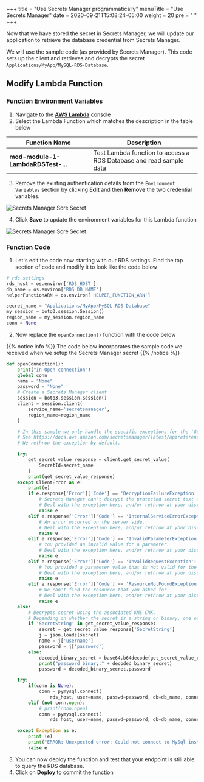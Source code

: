 +++
title = "Use Secrets Manager programmatically"
menuTitle = "Use Secrets Manager"
date = 2020-09-21T15:08:24-05:00
weight = 20
pre = "<b> </b>"
+++

Now that we have stored the secret in Secrets Manager, we will update our application to retrieve the database credential from Secrets Manager. 

We will use the sample code (as provided by Secrets Manager). This code sets up the client and retrieves and decrypts the secret `Applications/MyApp/MySQL-RDS-Database`.

## Modify Lambda Function
### Function Environment Variables
1. Navigate to the **[AWS Lambda](https://us-west-2.console.aws.amazon.com/lambda/home?region=us-west-2#/functions)** console
2. Select the Lambda Function which matches the description in the table below

Function Name| Description
-----|-----
 **mod-module-1-LambdaRDSTest-...**|Test Lambda function to access a RDS Database and read sample data

3. Remove the existing authentication details from the `Environment Variables` section by clicking **Edit** and then **Remove** the two credential variables.

![Secrets Manager Sore Secret](/images/05-secretmanager-ev-before.png)

4. Click **Save** to update the environment variables for this Lambda function

![Secrets Manager Sore Secret](/images/05-secretmanager-ev-after.png)

### Function Code
1. Let's edit the code now starting with our RDS settings.  Find the top section of code and modify it to look like the code below

```python
# rds settings
rds_host = os.environ['RDS_HOST']
db_name = os.environ['RDS_DB_NAME']
helperFunctionARN = os.environ['HELPER_FUNCTION_ARN']

secret_name = "Applications/MyApp/MySQL-RDS-Database"
my_session = boto3.session.Session()
region_name = my_session.region_name
conn = None
```

2. Now replace the `openConnection()` function with the code below

{{% notice info %}}
The code below incorporates the sample code we received when we setup the Secrets Manager secret
{{% /notice %}}

```python
def openConnection():
    print("In Open connection")
    global conn
    name = "None"
    password = "None"
    # Create a Secrets Manager client
    session = boto3.session.Session()
    client = session.client(
        service_name='secretsmanager',
        region_name=region_name
    )

    # In this sample we only handle the specific exceptions for the 'GetSecretValue' API.
    # See https://docs.aws.amazon.com/secretsmanager/latest/apireference/API_GetSecretValue.html
    # We rethrow the exception by default.

    try:
        get_secret_value_response = client.get_secret_value(
            SecretId=secret_name
        )
        print(get_secret_value_response)
    except ClientError as e:
        print(e)
        if e.response['Error']['Code'] == 'DecryptionFailureException':
            # Secrets Manager can't decrypt the protected secret text using the provided KMS key.
            # Deal with the exception here, and/or rethrow at your discretion.
            raise e
        elif e.response['Error']['Code'] == 'InternalServiceErrorException':
            # An error occurred on the server side.
            # Deal with the exception here, and/or rethrow at your discretion.
            raise e
        elif e.response['Error']['Code'] == 'InvalidParameterException':
            # You provided an invalid value for a parameter.
            # Deal with the exception here, and/or rethrow at your discretion.
            raise e
        elif e.response['Error']['Code'] == 'InvalidRequestException':
            # You provided a parameter value that is not valid for the current state of the resource.
            # Deal with the exception here, and/or rethrow at your discretion.
            raise e
        elif e.response['Error']['Code'] == 'ResourceNotFoundException':
            # We can't find the resource that you asked for.
            # Deal with the exception here, and/or rethrow at your discretion.
            raise e
    else:
        # Decrypts secret using the associated KMS CMK.
        # Depending on whether the secret is a string or binary, one of these fields will be populated.
        if 'SecretString' in get_secret_value_response:
            secret = get_secret_value_response['SecretString']
            j = json.loads(secret)
            name = j['username']
            password = j['password']
        else:
            decoded_binary_secret = base64.b64decode(get_secret_value_response['SecretBinary'])
            print("password binary:" + decoded_binary_secret)
            password = decoded_binary_secret.password    

    try:
        if(conn is None):
            conn = pymysql.connect(
                rds_host, user=name, passwd=password, db=db_name, connect_timeout=5)
        elif (not conn.open):
            # print(conn.open)
            conn = pymysql.connect(
                rds_host, user=name, passwd=password, db=db_name, connect_timeout=5)

    except Exception as e:
        print (e)
        print("ERROR: Unexpected error: Could not connect to MySql instance.")
        raise e
```

3. You can now deploy the function and test that your endpoint is still able to query the RDS database.
4. Click on **Deploy** to commit the function